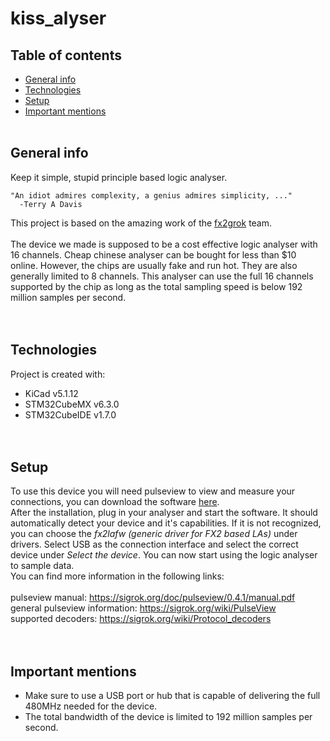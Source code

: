 # kiss_alyser

## Table of contents
* [General info](#general-info)
* [Technologies](#technologies)
* [Setup](#setup)
* [Important mentions](#important-mentions)
<br><br>


## General info
Keep it simple, stupid principle based logic analyser.
```
"An idiot admires complexity, a genius admires simplicity, ..."
  -Terry A Davis
```
This project is based on the amazing work of the [fx2grok](https://sigrok.org/wiki/Fx2grok) team.<br><br>
The device we made is supposed to be a cost effective logic analyser with 16 channels. Cheap chinese analyser can be bought for less than $10 online. However, the chips are usually fake and run hot. They are also generally limited to 8 channels. This analyser can use the full 16 channels supported by the chip as long as the total sampling speed is below 192 million samples per second.
<br><br><br>


## Technologies
Project is created with:
- KiCad v5.1.12
- STM32CubeMX v6.3.0
- STM32CubeIDE v1.7.0
<br><br><br>


## Setup
To use this device you will need pulseview to view and measure your connections, you can download the software [here](https://sigrok.org/wiki/Downloads).  
After the installation, plug in your analyser and start the software. It should automatically detect your device and it's capabilities. If it is not recognized, you can choose the *fx2lafw (generic driver for FX2 based LAs)* under drivers. Select USB as the connection interface and select the correct device under *Select the device*. You can now start using the logic analyser to sample data.  
You can find more information in the following links:<br><br>
pulseview manual: https://sigrok.org/doc/pulseview/0.4.1/manual.pdf  
general pulseview information: https://sigrok.org/wiki/PulseView  
supported decoders: https://sigrok.org/wiki/Protocol_decoders
<br><br><br>


## Important mentions
- Make sure to use a USB port or hub that is capable of delivering the full 480MHz needed for the device.
- The total bandwidth of the device is limited to 192 million samples per second.


